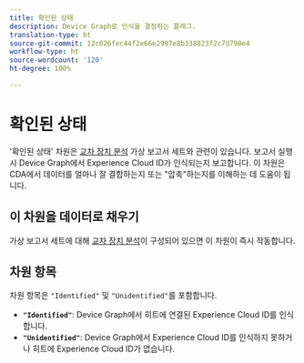 ```yaml
---
title: 확인된 상태
description: Device Graph로 인식을 결정하는 플래그.
translation-type: ht
source-git-commit: 12c026fec44f2e66e2997e8b338823f2c7d790e4
workflow-type: ht
source-wordcount: '120'
ht-degree: 100%

---
```



# 확인된 상태

&#39;확인된 상태&#39; 차원은 [교차 장치 분석](../cda/overview.md) 가상 보고서 세트와 관련이 있습니다. 보고서 실행 시 Device Graph에서 Experience Cloud ID가 인식되는지 보고합니다. 이 차원은 CDA에서 데이터를 얼마나 잘 결합하는지 또는 &quot;압축&quot;하는지를 이해하는 데 도움이 됩니다.

## 이 차원을 데이터로 채우기

가상 보고서 세트에 대해 [교차 장치 분석](../cda/overview.md)이 구성되어 있으면 이 차원이 즉시 작동합니다.

## 차원 항목

차원 항목은 `"Identified"` 및 `"Unidentified"`를 포함합니다. 

* **`"Identified"`**: Device Graph에서 히트에 연결된 Experience Cloud ID를 인식합니다.
* **`"Unidentified"`**: Device Graph에서 Experience Cloud ID를 인식하지 못하거나 히트에 Experience Cloud ID가 없습니다.
